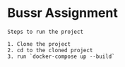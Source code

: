 # Bussr Assignment

```
Steps to run the project

1. Clone the project
2. cd to the cloned project
3. run `docker-compose up --build`
```